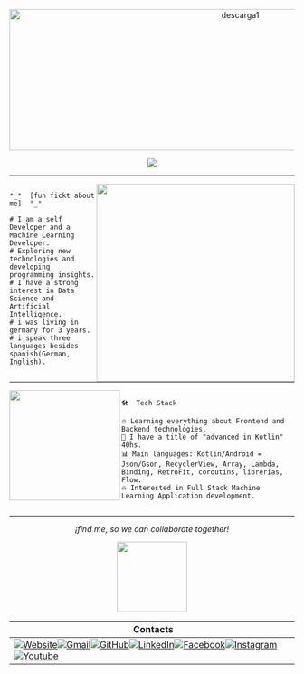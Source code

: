 <p align="center">
<img width="800" height="250" alt="descarga1" src="https://github.com/user-attachments/assets/7f564319-33af-4a78-8e42-c4c099811282" />

  
  <p align="center">
  <a href="https://github.com/DenverCoder1/readme-typing-svg"><img src="https://readme-typing-svg.herokuapp.com?lines=Computer+Development+Student;Mobile+Developer;kotlin+Enthusiastic;Always%20learning%20new%20things&center=true&width=380&height=45"></a>
</p>

----

<img  align="right" width="350" src="https://github.com/user-attachments/assets/b5a5a484-9e13-4408-b43a-97b0cec04b45" />

 ```

 *_*  [fun fickt about me]  °_°

 # I am a self Developer and a Machine Learning Developer.
 # Exploring new technologies and developing programming insights.
 # I have a strong interest in Data Science and Artificial Intelligence.
 # i was living in germany for 3 years.
 # i speak three languages besides spanish(German, Inglish).


```
<hr>

<img  align="left" width="195" src="https://github.com/user-attachments/assets/7c8a4748-ea52-4c01-a422-c0a678517c54" width="50%" align="right" />

 ```

🛠  Tech Stack

🔥 Learning everything about Frontend and Backend technologies.
🤖 I have a title of "advanced in Kotlin" 40hs.
📊 Main languages: Kotlin/Android = Json/Gson, RecyclerView, Array, Lambda, Binding, RetroFit, coroutins, librerias, Flow.
🔥 Interested in Full Stack Machine Learning Application development.


```
<hr> 

<div align="Center">


*¡find me, so we can collaborate together!*

  
<img width="124" height="124" src="https://github.com/user-attachments/assets/2b8772ba-b4a1-4f0a-8d8f-1f487e6f72d5" />
  

|‎ ‎ ‎ ‎ Contacts‎ ‎ ‎ ‎ |
| ----------|
| <a href="https://.web.app/"><img src="https://img.icons8.com/bubbles/50/000000/web.png" alt="Website"/></a><a href="mailto:cartageno888@gmail.com"><img src="https://img.icons8.com/bubbles/50/000000/gmail.png" alt="Gmail"/></a><a href="https://github.com/"><img src="https://img.icons8.com/bubbles/50/000000/github.png" alt="GitHub"/></a><a href="https://linkedin.com/in/marco-cartageno-35477a308"><img src="https://img.icons8.com/bubbles/50/000000/linkedin.png" alt="LinkedIn"/></a><a href="https://www.facebook.com/.77"><img src="https://img.icons8.com/bubbles/50/000000/facebook-new.png" alt="Facebook"/></a><a href="https://instagram.com/candyyyy__18"><img src="https://img.icons8.com/bubbles/50/000000/instagram.png" alt="Instagram"/></a><a href="https://www.discord.com/channel/marcol12_44688"><img src="https://img.icons8.com/bubbles/50/000000/discord.png" alt="Youtube"/></a>|
</div>
